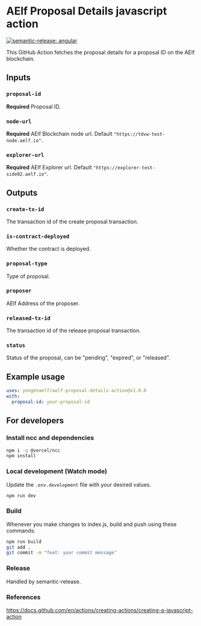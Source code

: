 # AElf Proposal Details javascript action

[![semantic-release: angular](https://img.shields.io/badge/semantic--release-angular-e10079?logo=semantic-release)](https://github.com/semantic-release/semantic-release)

This GitHub Action fetches the proposal details for a proposal ID on the AElf blockchain.

## Inputs

### `proposal-id`

**Required** Proposal ID.

### `node-url`

**Required** AElf Blockchain node url. Default `"https://tdvw-test-node.aelf.io"`.

### `explorer-url`

**Required** AElf Explorer url. Default `"https://explorer-test-side02.aelf.io"`.

## Outputs

### `create-tx-id`

The transaction id of the create proposal transaction.

### `is-contract-deployed`

Whether the contract is deployed.

### `proposal-type`

Type of proposal.

### `proposer`

AElf Address of the proposer.

### `released-tx-id`

The transaction id of the release proposal transaction.

### `status`

Status of the proposal, can be "pending", "expired", or "released".

## Example usage

```yaml
uses: yongenaelf/aelf-proposal-details-action@v1.0.0
with:
  proposal-id: your-proposal-id
```

## For developers

### Install ncc and dependencies

```bash
npm i -g @vercel/ncc
npm install
```

### Local development (Watch mode)

Update the `.env.development` file with your desired values.

```bash
npm run dev
```

### Build

Whenever you make changes to index.js, build and push using these commands:

```bash
npm run build
git add .
git commit -m "feat: your commit message"
```

### Release

Handled by semantic-release.

### References

https://docs.github.com/en/actions/creating-actions/creating-a-javascript-action
